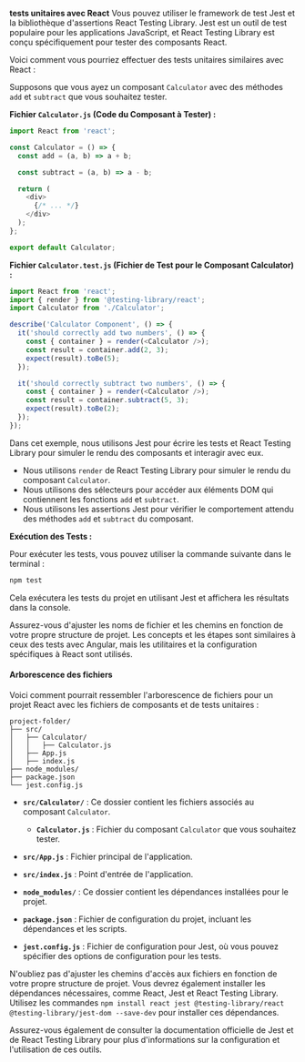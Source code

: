 **tests unitaires avec React**
 Vous pouvez utiliser le framework de test Jest et la bibliothèque d'assertions React Testing Library. Jest est un outil de test populaire pour les applications JavaScript, et React Testing Library est conçu spécifiquement pour tester des composants React.

Voici comment vous pourriez effectuer des tests unitaires similaires avec React :

Supposons que vous ayez un composant `Calculator` avec des méthodes `add` et `subtract` que vous souhaitez tester.

**Fichier `Calculator.js` (Code du Composant à Tester) :**

```javascript
import React from 'react';

const Calculator = () => {
  const add = (a, b) => a + b;

  const subtract = (a, b) => a - b;

  return (
    <div>
      {/* ... */}
    </div>
  );
};

export default Calculator;
```

**Fichier `Calculator.test.js` (Fichier de Test pour le Composant Calculator) :**

```javascript
import React from 'react';
import { render } from '@testing-library/react';
import Calculator from './Calculator';

describe('Calculator Component', () => {
  it('should correctly add two numbers', () => {
    const { container } = render(<Calculator />);
    const result = container.add(2, 3);
    expect(result).toBe(5);
  });

  it('should correctly subtract two numbers', () => {
    const { container } = render(<Calculator />);
    const result = container.subtract(5, 3);
    expect(result).toBe(2);
  });
});
```

Dans cet exemple, nous utilisons Jest pour écrire les tests et React Testing Library pour simuler le rendu des composants et interagir avec eux.

- Nous utilisons `render` de React Testing Library pour simuler le rendu du composant `Calculator`.
- Nous utilisons des sélecteurs pour accéder aux éléments DOM qui contiennent les fonctions `add` et `subtract`.
- Nous utilisons les assertions Jest pour vérifier le comportement attendu des méthodes `add` et `subtract` du composant.

**Exécution des Tests :**

Pour exécuter les tests, vous pouvez utiliser la commande suivante dans le terminal :

```bash
npm test
```

Cela exécutera les tests du projet en utilisant Jest et affichera les résultats dans la console.

Assurez-vous d'ajuster les noms de fichier et les chemins en fonction de votre propre structure de projet. Les concepts et les étapes sont similaires à ceux des tests avec Angular, mais les utilitaires et la configuration spécifiques à React sont utilisés.


#### Arborescence des fichiers
Voici comment pourrait ressembler l'arborescence de fichiers pour un projet React avec les fichiers de composants et de tests unitaires :

```
project-folder/
├── src/
│   ├── Calculator/
│   │   ├── Calculator.js
│   ├── App.js
│   ├── index.js
├── node_modules/
├── package.json
└── jest.config.js
```

- **`src/Calculator/`** : Ce dossier contient les fichiers associés au composant `Calculator`.

  - **`Calculator.js`** : Fichier du composant `Calculator` que vous souhaitez tester.

- **`src/App.js`** : Fichier principal de l'application.

- **`src/index.js`** : Point d'entrée de l'application.

- **`node_modules/`** : Ce dossier contient les dépendances installées pour le projet.

- **`package.json`** : Fichier de configuration du projet, incluant les dépendances et les scripts.

- **`jest.config.js`** : Fichier de configuration pour Jest, où vous pouvez spécifier des options de configuration pour les tests.

N'oubliez pas d'ajuster les chemins d'accès aux fichiers en fonction de votre propre structure de projet. Vous devrez également installer les dépendances nécessaires, comme React, Jest et React Testing Library. Utilisez les commandes `npm install react jest @testing-library/react @testing-library/jest-dom --save-dev` pour installer ces dépendances.

Assurez-vous également de consulter la documentation officielle de Jest et de React Testing Library pour plus d'informations sur la configuration et l'utilisation de ces outils.